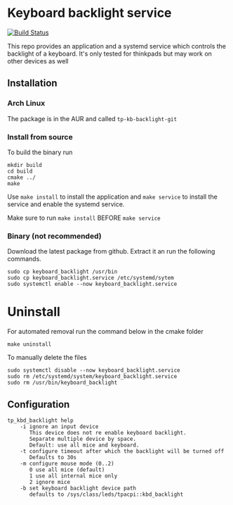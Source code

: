 # Keyboard backlight service
[![Build Status](https://travis-ci.com/alexmohr/thinkpad-keyboard-backlight.svg?branch=master)](https://travis-ci.com/alexmohr/thinkpad-keyboard-backlight)

This repo provides an application and a systemd service which controls the 
backlight of a keyboard. It's only tested for thinkpads but may work on 
other devices as well

## Installation

### Arch Linux
The package is in the AUR and called  ``tp-kb-backlight-git``

### Install from source
To build the binary run
````
mkdir build
cd build
cmake ../
make
```` 

Use ``make install`` to install the application and ``make service`` 
to install the service and enable the systemd service. 

Make sure to run ``make install`` BEFORE ``make service`` 

### Binary (not recommended)
Download the latest package from github. Extract it an run the following commands.

````
sudo cp keyboard_backlight /usr/bin
sudo cp keyboard_backlight.service /etc/systemd/sytem
sudo systemctl enable --now keyboard_backlight.service
```` 


# Uninstall
For automated removal run the command below in the cmake folder
````
make uninstall
````

To manually delete the files 
````
sudo systemctl disable --now keyboard_backlight.service
sudo rm /etc/systemd/system/keyboard_backlight.service
sudo rm /usr/bin/keyboard_backlight
````




## Configuration
````
tp_kbd_backlight help
    -i ignore an input device
       This device does not re enable keyboard backlight.
       Separate multiple device by space.
       Default: use all mice and keyboard.
    -t configure timeout after which the backlight will be turned off
       Defaults to 30s 
    -m configure mouse mode (0..2)
       0 use all mice (default)
       1 use all internal mice only
       2 ignore mice
    -b set keyboard backlight device path
       defaults to /sys/class/leds/tpacpi::kbd_backlight
````


